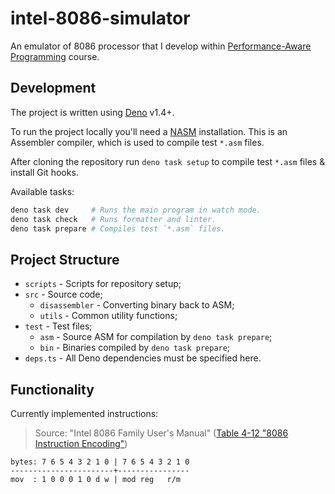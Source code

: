 # intel-8086-simulator

An emulator of 8086 processor that I develop within
[Performance-Aware Programming](https://www.computerenhance.com/p/table-of-contents)
course.

## Development

The project is written using [Deno](https://deno.com/) v1.4+.

To run the project locally you'll need a [NASM](https://www.nasm.us/)
installation. This is an Assembler compiler, which is used to compile test
`*.asm` files.

After cloning the repository run `deno task setup` to compile test `*.asm` files
& install Git hooks.

Available tasks:

```bash
deno task dev     # Runs the main program in watch mode.
deno task check   # Runs formatter and linter.
deno task prepare # Compiles test `*.asm` files.
```

## Project Structure

- `scripts` - Scripts for repository setup;
- `src` - Source code;
  - `disassembler` - Converting binary back to ASM;
  - `utils` - Common utility functions;
- `test` - Test files;
  - `asm` - Source ASM for compilation by `deno task prepare`;
  - `bin` - Binaries compiled by `deno task prepare`;
- `deps.ts` - All Deno dependencies must be specified here.

## Functionality

Currently implemented instructions:

> Source: "Intel 8086 Family User's Manual"
> ([Table 4-12 "8086 Instruction Encoding"](https://archive.org/details/bitsavers_intel80869lyUsersManualOct79_62967963/page/n260/mode/1up))

```
bytes: 7 6 5 4 3 2 1 0 | 7 6 5 4 3 2 1 0
-----------------------+----------------
mov  : 1 0 0 0 1 0 d w | mod reg   r/m
```
